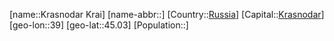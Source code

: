 ﻿---
location: [45.03,39]
type: State
tags:
- geo/State


SpocWebEntityId: 37100
isDeleted: false
confidential: public

---
[name::Krasnodar Krai]
[name-abbr::]
[Country::[Russia](geo/Continent/Europe/Russia.md)]
[Capital::[Krasnodar](geo/Continent/Europe/Russia/Krasnodar.md)]
[geo-lon::39]
[geo-lat::45.03]
[Population::]

